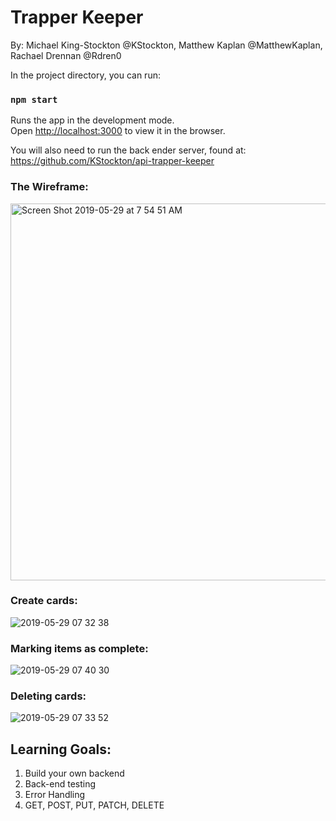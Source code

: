 # Trapper Keeper
By: Michael King-Stockton @KStockton, Matthew Kaplan @MatthewKaplan, Rachael Drennan @Rdren0


In the project directory, you can run:

### `npm start`
Runs the app in the development mode.<br>
Open [http://localhost:3000](http://localhost:3000) to view it in the browser.

You will also need to run the back ender server, found at:
https://github.com/KStockton/api-trapper-keeper
   
 
 ### The Wireframe:
 <img width="603" alt="Screen Shot 2019-05-29 at 7 54 51 AM" src="https://user-images.githubusercontent.com/39016273/58562817-39e13600-81e7-11e9-903c-dc06df6e727e.png">

 ### Create cards: 
![2019-05-29 07 32 38](https://user-images.githubusercontent.com/39016273/58562317-3e591f00-81e6-11e9-8125-d321836d57e0.gif)

### Marking items as complete:
![2019-05-29 07 40 30](https://user-images.githubusercontent.com/39016273/58561804-3cdb2700-81e5-11e9-89f5-b6b18f20e322.gif)

### Deleting cards:
![2019-05-29 07 33 52](https://user-images.githubusercontent.com/39016273/58562132-de627880-81e5-11e9-9232-7c5e30a8252f.gif)



## Learning Goals:
1. Build your own backend
2. Back-end testing
3. Error Handling
4. GET, POST, PUT, PATCH, DELETE
